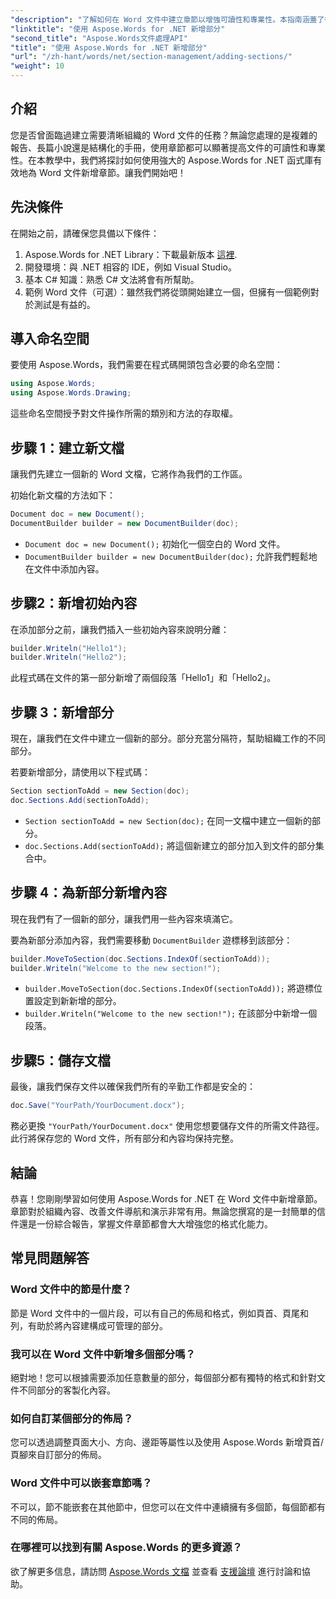 ```yaml
---
"description": "了解如何在 Word 文件中建立章節以增強可讀性和專業性。本指南涵蓋了從初始化文件到保存工作的所有內容。"
"linktitle": "使用 Aspose.Words for .NET 新增部分"
"second_title": "Aspose.Words文件處理API"
"title": "使用 Aspose.Words for .NET 新增部分"
"url": "/zh-hant/words/net/section-management/adding-sections/"
"weight": 10
---
```


## 介紹

您是否曾面臨過建立需要清晰組織的 Word 文件的任務？無論您處理的是複雜的報告、長篇小說還是結構化的手冊，使用章節都可以顯著提高文件的可讀性和專業性。在本教學中，我們將探討如何使用強大的 Aspose.Words for .NET 函式庫有效地為 Word 文件新增章節。讓我們開始吧！

## 先決條件

在開始之前，請確保您具備以下條件：

1. Aspose.Words for .NET Library：下載最新版本 [這裡](https://releases。aspose.com/words/net/).
2. 開發環境：與 .NET 相容的 IDE，例如 Visual Studio。
3. 基本 C# 知識：熟悉 C# 文法將會有所幫助。
4. 範例 Word 文件（可選）：雖然我們將從頭開始建立一個，但擁有一個範例對於測試是有益的。

## 導入命名空間

要使用 Aspose.Words，我們需要在程式碼開頭包含必要的命名空間：

```csharp
using Aspose.Words;
using Aspose.Words.Drawing;
```

這些命名空間授予對文件操作所需的類別和方法的存取權。

## 步驟 1：建立新文檔

讓我們先建立一個新的 Word 文檔，它將作為我們的工作區。

初始化新文檔的方法如下：

```csharp
Document doc = new Document();
DocumentBuilder builder = new DocumentBuilder(doc);
```

- `Document doc = new Document();` 初始化一個空白的 Word 文件。
- `DocumentBuilder builder = new DocumentBuilder(doc);` 允許我們輕鬆地在文件中添加內容。

## 步驟2：新增初始內容

在添加部分之前，讓我們插入一些初始內容來說明分離：

```csharp
builder.Writeln("Hello1");
builder.Writeln("Hello2");
```

此程式碼在文件的第一部分新增了兩個段落「Hello1」和「Hello2」。

## 步驟 3：新增部分

現在，讓我們在文件中建立一個新的部分。部分充當分隔符，幫助組織工作的不同部分。

若要新增部分，請使用以下程式碼：

```csharp
Section sectionToAdd = new Section(doc);
doc.Sections.Add(sectionToAdd);
```

- `Section sectionToAdd = new Section(doc);` 在同一文檔中建立一個新的部分。
- `doc.Sections.Add(sectionToAdd);` 將這個新建立的部分加入到文件的部分集合中。

## 步驟 4：為新部分新增內容

現在我們有了一個新的部分，讓我們用一些內容來填滿它。 

要為新部分添加內容，我們需要移動 `DocumentBuilder` 遊標移到該部分：

```csharp
builder.MoveToSection(doc.Sections.IndexOf(sectionToAdd));
builder.Writeln("Welcome to the new section!");
```

- `builder.MoveToSection(doc.Sections.IndexOf(sectionToAdd));` 將遊標位置設定到新新增的部分。
- `builder.Writeln("Welcome to the new section!");` 在該部分中新增一個段落。

## 步驟5：儲存文檔

最後，讓我們保存文件以確保我們所有的辛勤工作都是安全的：

```csharp
doc.Save("YourPath/YourDocument.docx");
```

務必更換 `"YourPath/YourDocument.docx"` 使用您想要儲存文件的所需文件路徑。此行將保存您的 Word 文件，所有部分和內容均保持完整。

## 結論

恭喜！您剛剛學習如何使用 Aspose.Words for .NET 在 Word 文件中新增章節。章節對於組織內容、改善文件導航和演示非常有用。無論您撰寫的是一封簡單的信件還是一份綜合報告，掌握文件章節都會大大增強您的格式化能力。 

## 常見問題解答

### Word 文件中的節是什麼？

節是 Word 文件中的一個片段，可以有自己的佈局和格式，例如頁首、頁尾和列，有助於將內容建構成可管理的部分。

### 我可以在 Word 文件中新增多個部分嗎？

絕對地！您可以根據需要添加任意數量的部分，每個部分都有獨特的格式和針對文件不同部分的客製化內容。

### 如何自訂某個部分的佈局？

您可以透過調整頁面大小、方向、邊距等屬性以及使用 Aspose.Words 新增頁首/頁腳來自訂部分的佈局。

### Word 文件中可以嵌套章節嗎？

不可以，節不能嵌套在其他節中，但您可以在文件中連續擁有多個節，每個節都有不同的佈局。

### 在哪裡可以找到有關 Aspose.Words 的更多資源？

欲了解更多信息，請訪問 [Aspose.Words 文檔](https://reference.aspose.com/words/net/) 並查看 [支援論壇](https://forum.aspose.com/c/words/8) 進行討論和協助。